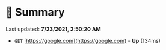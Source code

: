# 📖 Summary
Last updated: **7/23/2021, 2:50:20 AM**

- `GET` [https://google.com](https://google.com) - **Up** (134ms)
